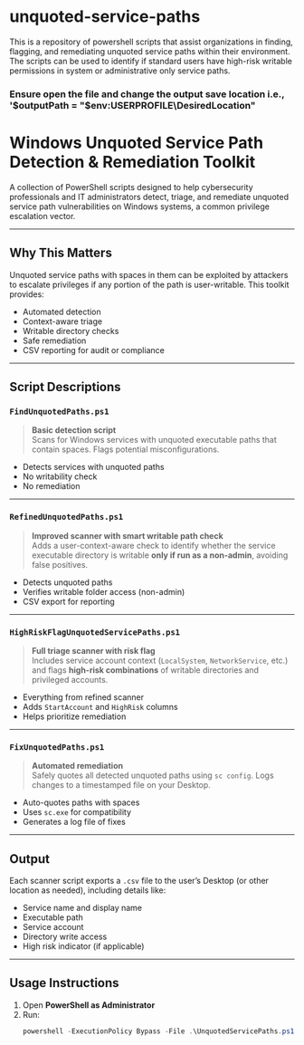 # unquoted-service-paths
This is a repository of powershell scripts that assist organizations in finding, flagging, and remediating unquoted service paths within their environment. The scripts can be used to identify if standard users have high-risk writable permissions in system or administrative only service paths. 

### **Ensure open the file and change the output save location i.e., '$outputPath = "$env:USERPROFILE\DesiredLocation\"**

# Windows Unquoted Service Path Detection & Remediation Toolkit

A collection of PowerShell scripts designed to help cybersecurity professionals and IT administrators detect, triage, and remediate unquoted service path vulnerabilities on Windows systems, a common privilege escalation vector.

---

## Why This Matters

Unquoted service paths with spaces in them can be exploited by attackers to escalate privileges if any portion of the path is user-writable. This toolkit provides:

- Automated detection
- Context-aware triage
- Writable directory checks
- Safe remediation
- CSV reporting for audit or compliance

---

## Script Descriptions

### `FindUnquotedPaths.ps1`
> **Basic detection script**  
Scans for Windows services with unquoted executable paths that contain spaces. Flags potential misconfigurations.

- Detects services with unquoted paths
- No writability check
- No remediation

---

### `RefinedUnquotedPaths.ps1`
> **Improved scanner with smart writable path check**  
Adds a user-context-aware check to identify whether the service executable directory is writable **only if run as a non-admin**, avoiding false positives.

- Detects unquoted paths
- Verifies writable folder access (non-admin)
- CSV export for reporting

---

### `HighRiskFlagUnquotedServicePaths.ps1`
> **Full triage scanner with risk flag**  
Includes service account context (`LocalSystem`, `NetworkService`, etc.) and flags **high-risk combinations** of writable directories and privileged accounts.

- Everything from refined scanner
- Adds `StartAccount` and `HighRisk` columns
- Helps prioritize remediation

---

### `FixUnquotedPaths.ps1`
> **Automated remediation**  
Safely quotes all detected unquoted paths using `sc config`. Logs changes to a timestamped file on your Desktop.

- Auto-quotes paths with spaces
- Uses `sc.exe` for compatibility
- Generates a log file of fixes

---

## Output

Each scanner script exports a `.csv` file to the user’s Desktop (or other location as needed), including details like:

- Service name and display name
- Executable path
- Service account
- Directory write access
- High risk indicator (if applicable)

---

## Usage Instructions

1. Open **PowerShell as Administrator**
2. Run:
   ```powershell
   powershell -ExecutionPolicy Bypass -File .\UnquotedServicePaths.ps1 (or similar .ps1 file)
